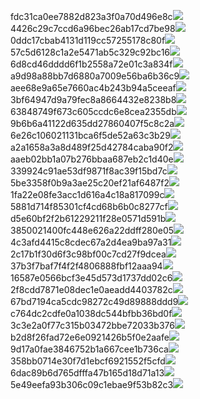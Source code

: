 fdc31ca0ee7882d823a3f0a70d496e8c<img  src="https://img.alicdn.com/bao/uploaded/i3/2639837995/TB2me9npIj_B1NjSZFHXXaDWpXa_!!2639837995.jpg_160x160.jpg">
4426c29c7ccd6a96bec26ab17cd7be98<img  src="https://img.alicdn.com/bao/uploaded/i4/2639837995/O1CN0128vl03pVszyGMqJ_!!2639837995.jpg_160x160.jpg">
0ddc17cbab4131d119cc57255178c80f<img  src="https://img.alicdn.com/bao/uploaded/i1/2639837995/O1CN0128vl0KHRyAexEmp_!!2639837995.jpg_160x160.jpg">
57c5d6128c1a2e5471ab5c329c92bc16<img  src="https://img.alicdn.com/bao/uploaded/i3/2639837995/O1CN0128vl0EHQKbxN3lK_!!2639837995.jpg_160x160.jpg">
6d8cd46dddd6f1b2558a72e01c3a834f<img  src="https://img.alicdn.com/bao/uploaded/i2/2639837995/O1CN0128vl0Ih2dy6u3Fm_!!2639837995.jpg_160x160.jpg">
a9d98a88bb7d6880a7009e56ba6b36c9<img  src="https://img.alicdn.com/bao/uploaded/i2/2639837995/TB2mEA3prZnBKNjSZFGXXbt3FXa_!!2639837995.jpg_160x160.jpg">
aee68e9a65e7660ac4b243b94a5ceeaf<img  src="https://img.alicdn.com/bao/uploaded/i3/2639837995/TB2Z4ECncj_B1NjSZFHXXaDWpXa_!!2639837995.jpg_160x160.jpg">
3bf64947d9a79fec8a8664432e8238b8<img  src="https://img.alicdn.com/bao/uploaded/i4/2639837995/O1CN0128vl0crlIuBjuDl_!!2639837995.jpg_160x160.jpg">
63848749f673c605ccdc6e8cea2355db<img  src="https://img.alicdn.com/bao/uploaded/i1/2639837995/O1CN0128vl0Y8l0ANbkeI_!!2639837995.jpg_160x160.jpg">
9b6b6a41122d635dd27860407f5c8c2a<img  src="https://img.alicdn.com/bao/uploaded/i4/2639837995/O1CN0128vl0WN9kjPa3ZD_!!2639837995.jpg_160x160.jpg">
6e26c106021131bca6f5de52a63c3b29<img  src="https://img.alicdn.com/bao/uploaded/i3/2639837995/O1CN0128vl01xAQZlViQ5_!!2639837995.jpg_160x160.jpg">
a2a1658a3a8d489f25d42784caba90f2<img  src="https://img.alicdn.com/bao/uploaded/i4/2639837995/O1CN0128vl0FocLMl3t6j_!!2639837995.jpg_160x160.jpg">
aaeb02bb1a07b276bbaa687eb2c1d40e<img  src="https://img.alicdn.com/imgextra/i2/2639837995/O1CN0128vl0kMNv4ocXMJ_!!2639837995.jpg">
339924c91ae53df9871f8ac39f15bd7c<img  src="https://img.alicdn.com/imgextra/i2/2639837995/O1CN0128vl0jW7WXkiw01_!!2639837995.jpg">
5be3358f0b9a3ae25c20ef21af6487f2<img  src="https://img.alicdn.com/imgextra/i2/2639837995/O1CN0128vl0itgeQcH5Nd_!!2639837995.jpg">
1fa22e08fe3acc1d616a4c18a817099c<img  src="https://img.alicdn.com/imgextra/i2/2639837995/O1CN0128vl0kAi0Yjvj1y_!!2639837995.jpg">
5881d714f85301cf4cd68b6b0c8277cf<img  src="https://img.alicdn.com/imgextra/i4/2639837995/O1CN0128vl0jEJgKFVM7v_!!2639837995.jpg">
d5e60bf2f2b61229211f28e0571d591b<img  src="https://img.alicdn.com/imgextra/i2/2639837995/O1CN0128vl0jW8GFsrFDL_!!2639837995.jpg">
3850021400fc448e626a22ddff280e05<img  src="https://img.alicdn.com/imgextra/i2/2639837995/O1CN0128vl0j0FLqi9wA3_!!2639837995.jpg">
4c3afd4415c8cdec67a2d4ea9ba97a31<img  src="https://img.alicdn.com/imgextra/i3/2639837995/O1CN0128vl0cjZ2BQxnXv_!!2639837995.jpg">
2c17b1f30d6f3c98bf00c7cd27f9dcea<img  src="https://img.alicdn.com/imgextra/i4/2639837995/O1CN0128vl0hu2L25xfL0_!!2639837995.jpg">
37b3f7baf7f4f2f4806888fbf12aaa94<img  src="https://img.alicdn.com/imgextra/i1/2639837995/O1CN0128vl0cjXUaKS3ja_!!2639837995.jpg">
16587e0566bcf3e45d573d1737dd02c6<img  src="https://img.alicdn.com/imgextra/i2/2639837995/O1CN0128vl0itiSeRRonn_!!2639837995.jpg">
2f8cdd7871e08dec1e0aeadd4403782c<img  src="https://img.alicdn.com/imgextra/i3/2639837995/O1CN0128vl0jWGJzne3JO_!!2639837995.jpg">
67bd7194ca5cdc98272c49d89888ddd9<img  src="https://img.alicdn.com/imgextra/i2/2639837995/O1CN0128vl0kYh2caOJ0j_!!2639837995.jpg">
c764dc2cdfe0a1038dc544bfbb36bd0f<img  src="https://img.alicdn.com/imgextra/i4/2639837995/O1CN0128vl0kYg2HllgPH_!!2639837995.jpg">
3c3e2a0f77c315b03472bbe72033b376<img  src="https://img.alicdn.com/imgextra/i4/2639837995/O1CN0128vl0cjZImYbmAQ_!!2639837995.jpg">
b2d8f26fad72e6e0921426b5f0e2aafe<img  src="https://img.alicdn.com/imgextra/i1/2639837995/O1CN0128vl0jBbnyWfJGH_!!2639837995.jpg">
9d17a0fae3846752b1a667cee1b736ca<img  src="https://img.alicdn.com/imgextra/i4/2639837995/O1CN0128vl0jlId33alTK_!!2639837995.jpg">
358bb0714e30f7d1ebcf6921552f5cfd<img  src="https://img.alicdn.com/imgextra/i1/2639837995/O1CN0128vl0kAjgQat6iB_!!2639837995.jpg">
6dac89b6d765dfffa47b165d18d71a13<img  src="https://img.alicdn.com/imgextra/i1/2639837995/O1CN0128vl0hSLq5PTqnT_!!2639837995.jpg">
5e49eefa93b306c09c1ebae9f53b82c3<img  src="https://img.alicdn.com/imgextra/i3/2639837995/O1CN0128vl0jW6W99yWsk_!!2639837995.jpg">
